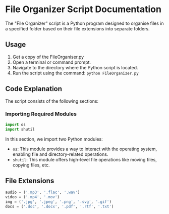 # File Organizer Script Documentation

The "File Organizer" script is a Python program designed to organise files in a specified folder based on their file extensions into separate folders.

## Usage

1. Get a copy of the FileOrganiser.py
2. Open a terminal or command prompt.
3. Navigate to the directory where the Python script is located.
4. Run the script using the command: `python FileOrganizer.py`

## Code Explanation

The script consists of the following sections:

### Importing Required Modules

```python
import os
import shutil
```
In this section, we import two Python modules:

* `os`: This module provides a way to interact with the operating system, enabling file and directory-related operations.
* `shutil`: This module offers high-level file operations like moving files, copying files, etc.
## File Extensions

```python
audio = ('.mp3', '.flac', '.wav')
video = ('.mp4', '.mov')
img = ('.jpg', '.jpeg', '.png', '.svg', '.gif')
docs = ('.doc', '.docx', '.pdf', '.rtf', '.txt')
```

